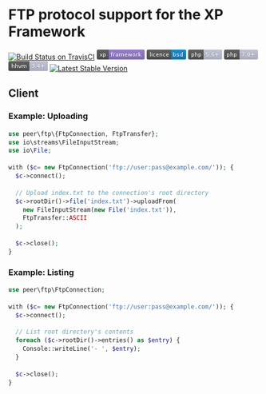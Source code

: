 FTP protocol support for the XP Framework
========================================================================

[![Build Status on TravisCI](https://secure.travis-ci.org/xp-framework/ftp.svg)](http://travis-ci.org/xp-framework/ftp)
[![XP Framework Module](https://raw.githubusercontent.com/xp-framework/web/master/static/xp-framework-badge.png)](https://github.com/xp-framework/core)
[![BSD Licence](https://raw.githubusercontent.com/xp-framework/web/master/static/licence-bsd.png)](https://github.com/xp-framework/core/blob/master/LICENCE.md)
[![Required PHP 5.6+](https://raw.githubusercontent.com/xp-framework/web/master/static/php-5_6plus.png)](http://php.net/)
[![Supports PHP 7.0+](https://raw.githubusercontent.com/xp-framework/web/master/static/php-7_0plus.png)](http://php.net/)
[![Required HHVM 3.4+](https://raw.githubusercontent.com/xp-framework/web/master/static/hhvm-3_4plus.png)](http://hhvm.com/)
[![Latest Stable Version](https://poser.pugx.org/xp-framework/ftp/version.png)](https://packagist.org/packages/xp-framework/ftp)

Client
------

### Example: Uploading

```php
use peer\ftp\{FtpConnection, FtpTransfer};
use io\streams\FileInputStream;
use io\File;

with ($c= new FtpConnection('ftp://user:pass@example.com/')); {
  $c->connect();

  // Upload index.txt to the connection's root directory
  $c->rootDir()->file('index.txt')->uploadFrom(
    new FileInputStream(new File('index.txt')),
    FtpTransfer::ASCII
  );

  $c->close();
}
```

### Example: Listing

```php
use peer\ftp\FtpConnection;

with ($c= new FtpConnection('ftp://user:pass@example.com/')); {
  $c->connect();

  // List root directory's contents
  foreach ($c->rootDir()->entries() as $entry) {
    Console::writeLine('- ', $entry);
  }

  $c->close();
}
```
